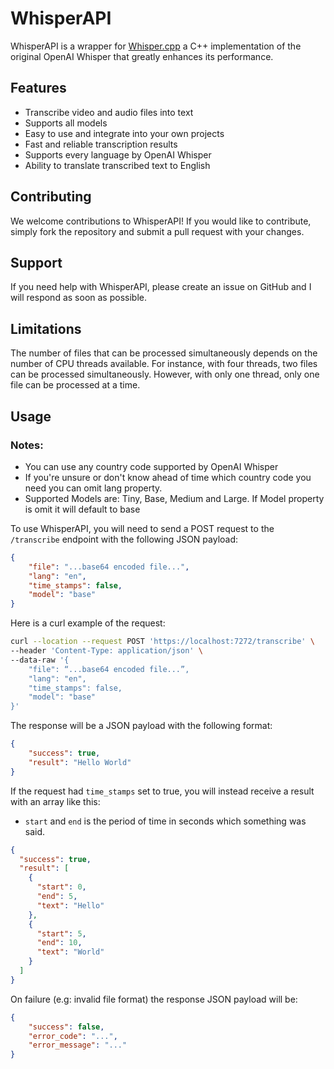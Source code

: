 # WhisperAPI

WhisperAPI is a wrapper for [Whisper.cpp](https://github.com/ggerganov/whisper.cpp) a C++ implementation of the original OpenAI Whisper that greatly enhances its performance.

## Features

- Transcribe video and audio files into text
- Supports all models
- Easy to use and integrate into your own projects
- Fast and reliable transcription results
- Supports every language by OpenAI Whisper
- Ability to translate transcribed text to English

## Contributing

We welcome contributions to WhisperAPI! If you would like to contribute, simply fork the repository and submit a pull request with your changes.

## Support

If you need help with WhisperAPI, please create an issue on GitHub and I will respond as soon as possible.

## Limitations
The number of files that can be processed simultaneously depends on the number of CPU threads available. For instance, with four threads, two files can be processed simultaneously. However, with only one thread, only one file can be processed at a time.

## Usage

### Notes:
- You can use any country code supported by OpenAI Whisper
- If you're unsure or don't know ahead of time which country code you need you can omit lang property.
- Supported Models are: Tiny, Base, Medium and Large. If Model property is omit it will default to base

To use WhisperAPI, you will need to send a POST request to the ``/transcribe`` endpoint with the following JSON payload:
```json
{
    "file": "...base64 encoded file...",
    "lang": "en",
    "time_stamps": false,
    "model": "base"
}
```
Here is a curl example of the request:
```bash
curl --location --request POST 'https://localhost:7272/transcribe' \
--header 'Content-Type: application/json' \
--data-raw '{
    "file": “...base64 encoded file...”,
    "lang": "en",
    "time_stamps": false,
    "model": "base"
}'
```

The response will be a JSON payload with the following format:
```json
{
    "success": true,
    "result": "Hello World"
}
```

If the request had ``time_stamps`` set to true, you will instead receive a result with an array like this:
- `start` and `end` is the period of time in seconds which something was said.
```json
{
  "success": true,
  "result": [
    {
      "start": 0,
      "end": 5,
      "text": "Hello"
    },
    {
      "start": 5,
      "end": 10,
      "text": "World"
    }
  ]
}
```

On failure (e.g: invalid file format) the response JSON payload will be:
```json
{
    "success": false,
    "error_code": "...",
    "error_message": "..."
}
```